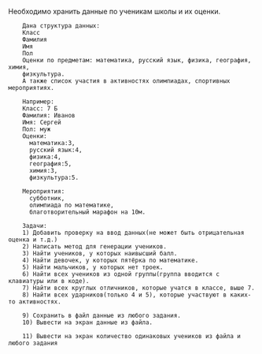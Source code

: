 Необходимо хранить данные по ученикам школы и их оценки.

        Дана структура данных:
        Класс
        Фамилия
        Имя
        Пол
        Оценки по предметам: математика, русский язык, физика, география, химия,
        физкультура.
        А также список участия в активностях олимпиадах, спортивных мероприятиях.

        Например:
        Класс: 7 Б
        Фамилия: Иванов
        Имя: Сергей
        Пол: муж
        Оценки:
          математика:3,
          русский язык:4,
          физика:4,
          география:5,
          химия:3,
          физкультура:5.

        Мероприятия:
          субботник,
          олимпиада по математике,
          благотворительный марафон на 10м.

        Задачи:
        1) Добавить проверку на ввод данных(не может быть отрицательная оценка и т.д.)
        2) Написать метод для генерации учеников.
        3) Найти учеников, у которых наивысший балл.
        4) Найти девочек, у которых пятёрка по математике.
        5) Найти мальчиков, у которых нет троек.
        6) Найти всех учеников из одной группы(группа вводится с клавиатуры или в коде).
        7) Найти всех круглых отличников, которые учатся в классе, выше 7.
        8) Найти всех ударников(только 4 и 5), которые участвуют в каких-то активностях.

        9) Сохранить в файл данные из любого задания.
        10) Вывести на экран данные из файла.

        11) Вывести на экран количество одинаковых учеников из файла и любого задания